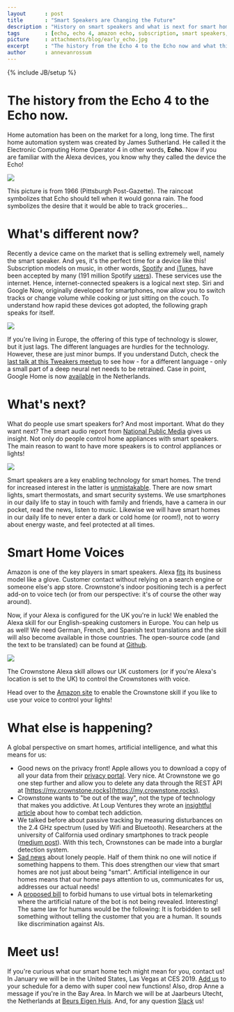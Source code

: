 ```yaml
---
layout      : post
title       : "Smart Speakers are Changing the Future"
description : "History on smart speakers and what is next for smart homes"
tags        : [echo, echo 4, amazon echo, subscription, smart speakers, smart home]
picture     : attachments/blog/early_echo.jpg
excerpt     : "The history from the Echo 4 to the Echo now and what this means for our homes getting smarter right now."
author      : annevanrossum
---
```

{% include JB/setup %}

The history from the Echo 4 to the Echo now.
=====================

Home automation has been on the market for a long, long time. The first home automation system was created by James Sutherland. He called it the Electronic Computing Home Operator 4 in other words, **Echo**. Now if you are familiar with the Alexa devices, you know why they called the device the Echo!

![]({{site.url}}/attachments/blog/early_echo.jpg)

This picture is from 1966 (Pittsburgh Post-Gazette). The raincoat symbolizes that Echo should tell when it would gonna rain. The food symbolizes the desire that it would be able to track groceries...

What's different now?
=====================

Recently a device came on the market that is selling extremely well, namely the smart speaker. And yes, it's the perfect time for a device like this! Subscription models on music, in other words, [Spotify](https://www.spotify.com/) and [iTunes](https://www.apple.com/lae/itunes/), have been accepted by many (191 million Spotify [users](https://www.forbes.com/sites/sophiecharara/2018/11/01/spotify-q3-2018-results-apple-music-streaming/)). These services use the internet. Hence, internet-connected speakers is a logical next step. Siri and Google Now, originally developed for smartphones, now allow you to switch tracks or change volume while cooking or just sitting on the couch. To understand how rapid these devices got adopted, the following graph speaks for itself.

![]({{site.url}}/attachments/blog/smart_speaker_reach.png)

If you're living in Europe, the offering of this type of technology is slower, but it just lags. The different languages are hurdles for the technology. However, these are just minor bumps. If you understand Dutch, check the [last talk at this Tweakers meetup](https://tweakers.net/plan/1179/bekijk-hier-de-talks-terug-van-de-meet-up-smarthome-in-eindhoven.html) to see how - for a different language - only a small part of a deep neural net needs to be retrained. Case in point, Google Home is now [available](https://www.coolblue.nl/en/product/803578/google-home.html) in the Netherlands.

What's next?
============

What do people use smart speakers for? And most important. What do they want next? The smart audio report from [National Public Media](https://www.nationalpublicmedia.com/smart-audio-report/latest-report/) gives us insight. Not only do people control home appliances with smart speakers. The main reason to want to have more speakers is to control appliances or lights!

![]({{site.url}}/attachments/blog/buy_another_speaker.jpg)

Smart speakers are a key enabling technology for smart homes. The trend for increased interest in the latter is [unmistakable](https://trends.google.com/trends/explore?date=all&q=smart%20home). There are now smart lights, smart thermostats, and smart security systems. We use smartphones in our daily life to stay in touch with family and friends, have a camera in our pocket, read the news, listen to music. Likewise we will have smart homes in our daily life to never enter a dark or cold home (or room!), not to worry about energy waste, and feel protected at all times.

Smart Home Voices
=================

Amazon is one of the key players in smart speakers. Alexa [fits](https://marketingland.com/amazons-alexa-finds-its-business-model-in-skill-purchases-248948) its business model like a glove. Customer contact without relying on a search engine or someone else's app store. Crownstone's indoor positioning tech is a perfect add-on to voice tech (or from our perspective: it's of course the other way around).  
  
Now, if your Alexa is configured for the UK you're in luck! We enabled the Alexa skill for our English-speaking customers in Europe. You can help us as well! We need German, French, and Spanish text translations and the skill will also become available in those countries. The open-source code (and the text to be translated) can be found at [Github](https://github.com/crownstone/crownstone-alexa).

![]({{site.url}}/attachments/blog/alexa_store.png)

The Crownstone Alexa skill allows our UK customers (or if you're Alexa's location is set to the UK) to control the Crownstones with voice.

Head over to the [Amazon site](https://www.amazon.co.uk/Crownstone/dp/B07KQ1WC96/) to enable the Crownstone skill if you like to use your voice to control your lights!

What else is happening?
=======================

A global perspective on smart homes, artificial intelligence, and what this means for us:

*   Good news on the privacy front! Apple allows you to download a copy of all your data from their [privacy portal](https://privacy.apple.com/). Very nice. At Crownstone we go one step further and allow you to delete any data through the REST API at [https://my.crownstone.rocks](https://my.crownstone.rocks).
*   Crownstone wants to "be out of the way", not the type of technology that makes you addictive. At Loup Ventures they wrote an [insightful article](https://loupventures.com/solving-tech-addiction-is-an-underappreciated-market-opportunity/) about how to combat tech addiction.
*   We talked before about passive tracking by measuring disturbances on the 2.4 GHz spectrum (used by Wifi and Bluetooth). Researchers at the university of California used ordinary smartphones to track people ([medium post](https://medium.com/syncedreview/seeing-through-walls-with-adversarial-wifi-sensing-attack-and-defence-strategies-7ee2559a7f8)). With this tech, Crownstones can be made into a burglar detection system.
*   [Sad news](https://www.thesun.ie/fabulous/3439832/half-of-lonely-people-think-no-one-will-notice-if-something-bad-happens-to-them-experts-say/) about lonely people. Half of them think no one will notice if something happens to them. This does strengthen our view that smart homes are not just about being "smart". Artificial intelligence in our homes means that our home pays attention to us, communicates for us, addresses our actual needs!
*   A [proposed bill](https://leginfo.legislature.ca.gov/faces/billTextClient.xhtml?bill_id=201720180SB1001) to forbid humans to use virtual bots in telemarketing where the artificial nature of the bot is not being revealed. Interesting! The same law for humans would be the following: It is forbidden to sell something without telling the customer that you are a human. It sounds like discrimination against AIs.

Meet us!
========

If you're curious what our smart home tech might mean for you, contact us! In January we will be in the United States, Las Vegas at CES 2019. [Add us](https://ces19.mapyourshow.com/7_0/exhibitor/exhibitor-details.cfm?ExhID=T0000336) to your schedule for a demo with super cool new functions! Also, drop Anne a message if you're in the Bay Area. In March we will be at Jaarbeurs Utecht, the Netherlands at [Beurs Eigen Huis](https://www.realiseerjedroomhuis.nl/voorjaarseditie-2019/). And, for any question [Slack](https://crownstone.slack.com/) us!

